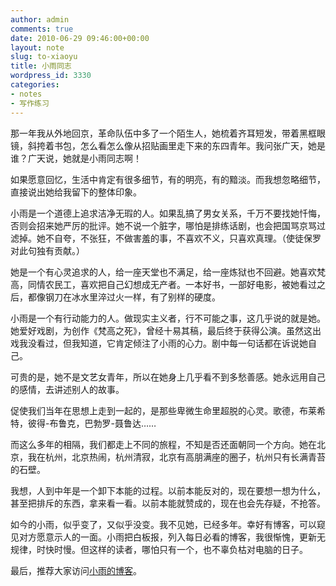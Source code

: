 ```yaml
---
author: admin
comments: true
date: 2010-06-29 09:46:00+00:00
layout: note
slug: to-xiaoyu
title: 小雨同志
wordpress_id: 3330
categories:
- notes
- 写作练习
---
```


那一年我从外地回京，革命队伍中多了一个陌生人，她梳着齐耳短发，带着黑框眼镜，斜挎着书包，怎么看怎么像从招贴画里走下来的东四青年。我问张广天，她是谁？广天说，她就是小雨同志啊！

如果愿意回忆，生活中肯定有很多细节，有的明亮，有的黯淡。而我想忽略细节，直接说出她给我留下的整体印象。

小雨是一个道德上追求洁净无瑕的人。如果乱搞了男女关系，千万不要找她忏悔，否则会招来她严厉的批评。她不说一个脏字，哪怕是排练话剧，也会把国骂京骂过滤掉。她不自夸，不张狂，不做害羞的事，不喜欢不义，只喜欢真理。（使徒保罗对此句独有贡献。）

她是一个有心灵追求的人，给一座天堂也不满足，给一座炼狱也不回避。她喜欢梵高，同情农民工，喜欢把自己幻想成无产者。一本好书，一部好电影，被她看过之后，都像钢刀在冰水里淬过火一样，有了别样的硬度。

小雨是一个有行动能力的人。做现实主义者，行不可能之事，这几乎说的就是她。她爱好戏剧，为创作《梵高之死》，曾经十易其稿，最后终于获得公演。虽然这出戏我没看过，但我知道，它肯定倾注了小雨的心力。剧中每一句话都在诉说她自己。

可贵的是，她不是文艺女青年，所以在她身上几乎看不到多愁善感。她永远用自己的感情，去讲述别人的故事。

促使我们当年在思想上走到一起的，是那些卑微生命里超脱的心灵。歌德，布莱希特，彼得-布鲁克，巴勃罗-聂鲁达……

而这么多年的相隔，我们都走上不同的旅程，不知是否还面朝同一个方向。她在北京，我在杭州，北京热闹，杭州清寂，北京有高朋满座的圈子，杭州只有长满青苔的石壁。

我想，人到中年是一个卸下本能的过程。以前本能反对的，现在要想一想为什么，甚至把排斥的东西，拿来看一看。以前本能就赞成的，现在也会先存疑，不抢答。

如今的小雨，似乎变了，又似乎没变。我不见她，已经多年。幸好有博客，可以窥见对方愿意示人的一面。小雨把白板报，列入每日必看的博客，我很惭愧，更新无规律，时快时慢。但这样的读者，哪怕只有一个，也不辜负枯对电脑的日子。

最后，推荐大家访问[小雨的博客](http://blog.sina.com.cn/lixiaoyu)。
